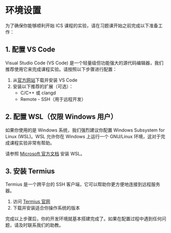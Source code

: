 # 环境设置

为了确保你能够顺利开始 ICS 课程的实验，请在习题课开始之前完成以下准备工作：

## 1. 配置 VS Code

Visual Studio Code (VS Code) 是一个轻量级但功能强大的源代码编辑器，我们推荐使用它来完成课程实验。请按照以下步骤进行配置：

1. 从[官方网站](https://code.visualstudio.com/)下载并安装 VS Code
2. 安装以下推荐的扩展（可选）：
   - C/C++ 或 clangd
   - Remote - SSH（用于远程开发）

## 2. 配置 WSL（仅限 Windows 用户）

如果你使用的是 Windows 系统，我们强烈建议你配置 Windows Subsystem for Linux (WSL)。WSL 允许你在 Windows 上运行一个 GNU/Linux 环境，这对于完成课程实验非常有帮助。

请参照 [Microsoft 官方文档](https://learn.microsoft.com/en-us/windows/wsl/install) 安装 WSL。

## 3. 安装 Termius

Termius 是一个跨平台的 SSH 客户端，它可以帮助你更方便地连接到远程服务器。

1. 访问 [Termius 官网](https://termius.com/)
2. 下载并安装适合你操作系统的版本

完成以上步骤后，你的开发环境就基本搭建完成了。如果在配置过程中遇到任何问题，请及时联系我们的助教。
